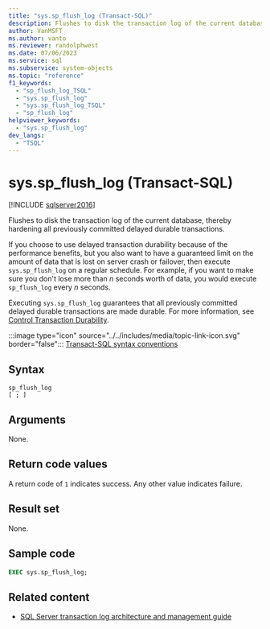 ```yaml
---
title: "sys.sp_flush_log (Transact-SQL)"
description: Flushes to disk the transaction log of the current database, hardening all previously committed delayed durable transactions.
author: VanMSFT
ms.author: vanto
ms.reviewer: randolphwest
ms.date: 07/06/2023
ms.service: sql
ms.subservice: system-objects
ms.topic: "reference"
f1_keywords:
  - "sp_flush_log_TSQL"
  - "sys.sp_flush_log"
  - "sys.sp_flush_log_TSQL"
  - "sp_flush_log"
helpviewer_keywords:
  - "sys.sp_flush_log"
dev_langs:
  - "TSQL"
---
```

# sys.sp_flush_log (Transact-SQL)

[!INCLUDE [sqlserver2016](../../includes/applies-to-version/sqlserver2016.md)]

Flushes to disk the transaction log of the current database, thereby hardening all previously committed delayed durable transactions.

If you choose to use delayed transaction durability because of the performance benefits, but you also want to have a guaranteed limit on the amount of data that is lost on server crash or failover, then execute `sys.sp_flush_log` on a regular schedule. For example, if you want to make sure you don't lose more than *n* seconds worth of data, you would execute `sp_flush_log` every *n* seconds.

Executing `sys.sp_flush_log` guarantees that all previously committed delayed durable transactions are made durable. For more information, see [Control Transaction Durability](../logs/control-transaction-durability.md).

:::image type="icon" source="../../includes/media/topic-link-icon.svg" border="false"::: [Transact-SQL syntax conventions](../../t-sql/language-elements/transact-sql-syntax-conventions-transact-sql.md)

## Syntax

```syntaxsql
sp_flush_log
[ ; ]
```

## Arguments

None.

## Return code values

A return code of `1` indicates success. Any other value indicates failure.

## Result set

None.

## Sample code

```sql
EXEC sys.sp_flush_log;
```

## Related content

- [SQL Server transaction log architecture and management guide](../sql-server-transaction-log-architecture-and-management-guide.md)
